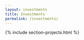 ```yaml
---
layout: investments
title: Investments
permalink: /investments/
---
```

{% include section-projects.html %}
